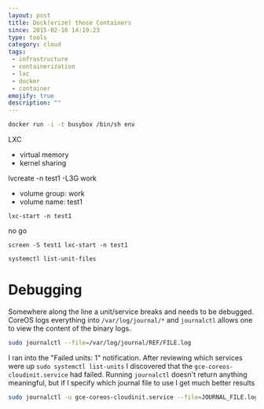 ```yaml
---
layout: post
title: Dock(erize) those Containers
since: 2015-02-16 14:19:23
type: tools
category: cloud
tags:
 - infrastructure
 - containerization
 - lxc
 - docker
 - container
emojify: true
description: ""
---
```

```bash
docker run -i -t busybox /bin/sh env
```
LXC
- virtual memory
- kernel sharing


lvcreate -n test1 -L3G work
 - volume group: work
 - volume name: test1

```
lxc-start -n test1
```

no go

```
screen -S test1 lxc-start -n test1
```

```
systemctl list-unit-files
```

# Debugging
Somewhere along the line a unit/service breaks and needs to be debugged.
CoreOS logs everything into ```/var/log/journal/*``` and `journalctl` allows
one to view the content of the binary logs.

```bash
sudo journalctl --file=/var/log/journal/REF/FILE.log
```

I ran into the "Failed units: 1" notification. After reviewing which services
were up ```sudo systemctl list-units``` I discovered that the 
`gce-coreos-cloudinit.service` had failed. Running `journalctl` doesn't return
anything meaningful, but if I specify which journal file to use I get much better
results

```bash
sudo journalctl -u gce-coreos-cloudinit.service --file=JOURNAL_FILE.log
```
